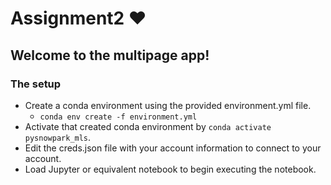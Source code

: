 # Assignment2  ❤️
## Welcome to the multipage app!
### The setup
  * Create a conda environment using the provided environment.yml file.
    - `conda env create -f environment.yml`
  * Activate that created conda environment by `conda activate pysnowpark_mls`.
  * Edit the creds.json file with your account information to connect to your account.
  * Load Jupyter or equivalent notebook to begin executing the notebook.